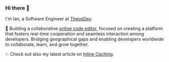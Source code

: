 ### Hi there 👋

I'm Ian, a Software Engineer at [TheosDev](https://theosdev.vercel.app/).

🚀 Building a collaborative [online code editor](https://codeeditorz.vercel.app/), focused on creating a platform that fosters real-time cooperation and seamless interaction among developers. Bridging geographical gaps and enabling developers worldwide to collaborate, learn, and grow together. 

✨ Check out also my latest article on [Inline Caching](https://theosdev.vercel.app/blog/JavaScriptVM-A-look-into-Inline-Caching).

<!-- ![Ian.C](./assets/githubBanner.png)

[![LinkedIn Badge](https://img.shields.io/badge/LinkedIn-Profile-informational?style=flat&logo=linkedin&logoColor=white&color=0D76A8)](https://www.linkedin.com/in/ian-chege/)

Welcome to my GitHub profile! 👋

I'm Ian, a software engineer doing majorly Frontend Development. I focus on enhancing the user's experience and strive to make it impressive once I have a good understanding of what the user really goes through when they walk through the streets of an app.

## 📌 Pinned Repositories

<br>

<a href="https://github.com/Ian-Chege/journal-mood">
  <img align="center" style="margin:0.5rem" src="https://github-readme-stats.vercel.app/api/pin/?username=Ian-Chege&repo=journal-mood&title_color=ffffff&text_color=c9cacc&icon_color=4AB197&bg_color=1A2B34" />
</a>

<br>

<a href="https://github.com/Ian-Chege/fe-interview-ztm">
  <img align="center" style="margin:0.5rem" src="https://github-readme-stats.vercel.app/api/pin/?username=Ian-Chege&repo=fe-interview-ztm&title_color=ffffff&text_color=c9cacc&icon_color=4AB197&bg_color=1A2B34" />
</a>

<br>

<a href="https://github.com/Ian-Chege/uchat-fork">
  <img align="center" style="margin:0.5rem" src="https://github-readme-stats.vercel.app/api/pin/?username=Ian-Chege&repo=uchat-fork&title_color=ffffff&text_color=c9cacc&icon_color=4AB197&bg_color=1A2B34" />
</a>

<br>
<br>

## &#x1f4c8; GitHub Stats

<br>

<a href="https://github.com/Ian-Chege">
  <img align="center" style="margin:0.5rem" src="https://github-readme-stats.vercel.app/api/top-langs/?username=Ian-Chege&count_private=false&hide=html,css&title_color=ffffff&text_color=c9cacc&icon_color=4AB197&bg_color=1A2B34" />
</a>

<br>
<br>

## 🎯 Skills

![](https://img.shields.io/badge/Code-JavaScript-informational?style=flat&logo=JavaScript&logoColor=white&color=4AB197)
![](https://img.shields.io/badge/Code-TypeScript-informational?style=flat&logo=TypeScript&logoColor=white&color=4AB197)
![](https://img.shields.io/badge/Code-React-informational?style=flat&logo=react&logoColor=white&color=4AB197)
![](https://img.shields.io/badge/Code-Redux-informational?style=flat&logo=Redux&logoColor=white&color=4AB197)
![](https://img.shields.io/badge/Framework-Next.js-informational?style=flat&logo=Next.js&logoColor=white&color=000000)
![](https://img.shields.io/badge/Platform-Firebase-informational?style=flat&logo=Firebase&logoColor=white&color=FFCA28)
<br>

![](https://img.shields.io/badge/Style-CSS-informational?style=flat&logo=css3&logoColor=white&color=4AB197)
![](https://img.shields.io/badge/Style-Tailwind-informational?style=flat&logo=Tailwind-CSS&logoColor=white&color=4AB197)
![](https://img.shields.io/badge/Style-Sass-informational?style=flat&logo=Sass&logoColor=white&color=4AB197)

![](https://img.shields.io/badge/Test-Vitest-informational?style=flat&logo=Vitest&logoColor=white&color=4AB197) -->
